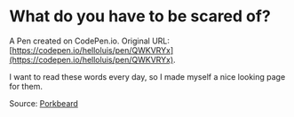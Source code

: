 # What do you have to be scared of?

A Pen created on CodePen.io. Original URL: [https://codepen.io/helloluis/pen/QWKVRYx](https://codepen.io/helloluis/pen/QWKVRYx).

I want to read these words every day, so I made myself a nice looking page for them.

Source: [Porkbeard](https://twitter.com/Porkbeard/status/296920453442842625)

